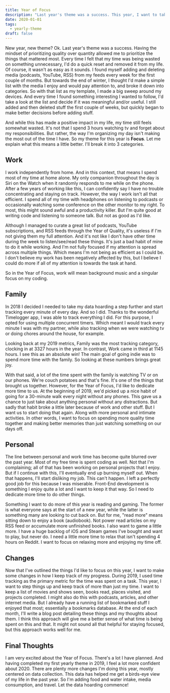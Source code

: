 ```yaml
---
title: Year of Focus
description: "Last year's theme was a success. This year, I want to take advantage of the extra time I carved for myself and focus on the things that matter."
date: 2020-01-01
tags:
  - yearly-theme
draft: false
---
```


New year, new theme? Ok. Last year's theme was a success. Having the mindset of prioritizing quality over quantity allowed me to prioritize the things that mattered most. Every time I felt that my time was being wasted on something unnecessary, I'd do a quick reset and removed it from my life. Of course, it wasn't as easy as it sounds. I found myself adding and deleting media (podcasts, YouTube, RSS) from my feeds every week for the first couple of months. But towards the end of winter, I thought I'd make a simple list with the media I enjoy and would pay attention to, and broke it down into categories. So with that list as my template, I made a big sweep around my devices. And every time I found something interesting I wanted to follow, I'd take a look at the list and decide if it was meaningful and/or useful. I still added and then deleted stuff the first couple of weeks, but quickly began to make better decisions before adding stuff.

And while this has made a positive impact in my life, my time still feels somewhat wasted. It's not that I spend 3 hours watching tv and forget about my responsibilities. But rather, the way I'm organizing my day isn't making the most out of the time I have. So my theme for this year is **Focus**. Let me explain what this means a little better. I'll break it into 3 categories.

## Work
I work independently from home. And in this context, that means I spend most of my time at home alone. My only companion throughout the day is Siri on the Watch when it randomly responds to me while on the phone. After a few years of working like this, I can confidently say I have no trouble concentrating and staying on track. However, the way I work isn't all that efficient. I spend all of my time with headphones on listening to podcasts or occasionally watching some conference on the other monitor to my right. To most, this might sound awful and a productivity killer. But I'm quite good at writing code and listening to someone talk. But not as good as I'd like.

Although I managed to curate a great list of podcasts, YouTube subscriptions, and RSS feeds through the Year of Quality, it's useless if I'm not giving them my full attention. And it's not like I don't have other time during the week to listen/see/read these things. It's just a bad habit of mine to do it while working. And I'm not fully focused if my attention is spread across multiple things. Which means I'm not being as efficient as I could be. I don't believe my work has been negatively affected by this, but I believe I could do more if all of my attention is towards the task at hand.

So in the Year of Focus, work will mean background music and a singular focus on my coding.

## Family
In 2018 I decided I needed to take my data hoarding a step further and start tracking every minute of every day. And so I did. Thanks to the wonderful Timelogger app, I was able to track everything I did. For this purpose, I opted for using multiple concurrent timers. Which meant I would track every minute I was with my partner, while also tracking when we were watching tv or doing chores around the house, for example.

Looking back at my 2019 metrics, Family was the most tracking category, clocking in at 3327 hours in the year. In contrast, Work came in third at 1145 hours. I see this as an absolute win! The main goal of going indie was to spend more time with the family. So looking at these numbers brings great joy.

With that said, a lot of the time spent with the family is watching TV or on our phones. We're couch potatoes and that's fine. It's one of the things that brought us together. However, for the Year of Focus, I'd like to dedicate more time to us. At the beginning of 2019, we'd picked up a nice habit of going for a 30-minute walk every night without any phones. This gave us a chance to just take about anything personal without any distractions. But sadly that habit broke a little later because of work and other stuff. But I want us to start doing that again. Along with more personal and intimate activities. In other words, I want to focus on spending more quality time together and making better memories than just watching something on our days off.

## Personal
The line between personal and work time has become quite blurred over the past year. Most of my free time is spent coding as well. Not that I'm complaining; all of that has been working on personal projects that I enjoy. But if I continue with this, I'll eventually end up burning myself out. When that happens, I'll start disliking my job. This can't happen. I left a perfectly good job for this because I was miserable. Front-End development is something I enjoy quite a lot and I want to keep it that way. So I need to dedicate more time to do other things.

Something I want to do more of this year is reading and gaming. The former is what everyone says at the start of a new year, while the latter is something many are looking to cut back on. But for me, "read more" means sitting down to enjoy a book (audiobook). Not power read articles on my RSS feed or accumulate more unfinished books. I also want to game a little more. I have a huge backlog of iOS and Steam games I've bought and want to play, but never do. I need a little more time to relax that isn't spending 4 hours on Reddit. I want to focus on relaxing more and enjoying my time off.

## Changes
Now that I've outlined the things I'd like to focus on this year, I want to make some changes in how I keep track of my progress. During 2019, I used time tracking as the primary metric for the time was spent on a task. This year, I want to step things up and keep track of more than just my time. I want to keep a list of movies and shows seen, books read, places visited, and projects completed. I might also do this with podcasts, articles, and other internet media. But I already have a running list of bookmarked stuff I enjoyed that most; essentially a bookmarks database. At the end of each month, I'll write a blog post detailing these things and my thoughts about them. I think this approach will give me a better sense of what time is being spent on this and that. It might not sound all that helpful for staying focused, but this approach works well for me.

## Final Thoughts
I am very excited about the Year of Focus. There's a lot I have planned. And having completed my first yearly theme in 2019, I feel a lot more confident about 2020. There are plenty more changes I'm doing this year, mostly centered on data collection. This data has helped me get a birds-eye view of my life in the past year. So I'm adding food and water intake, media consumption, and travel. Let the data hoarding commence!